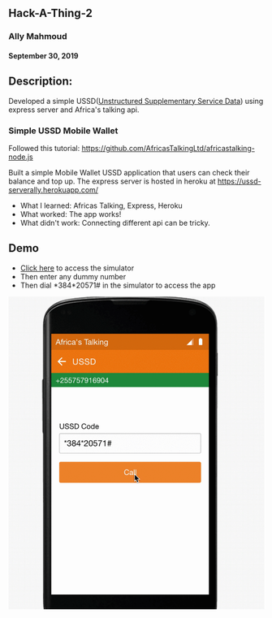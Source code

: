 ## Hack-A-Thing-2
### Ally Mahmoud
#### September 30, 2019

## Description:
Developed a simple USSD([Unstructured Supplementary Service Data](https://en.wikipedia.org/wiki/Unstructured_Supplementary_Service_Data)) using express server and Africa's talking api.

### Simple USSD Mobile Wallet
Followed this tutorial: https://github.com/AfricasTalkingLtd/africastalking-node.js

Built a simple Mobile Wallet USSD application that users can check their balance and top up. The express server is hosted in heroku at https://ussd-serverally.herokuapp.com/

* What I learned: Africas Talking, Express, Heroku
* What worked: The app works!
* What didn't work: Connecting different api can be tricky.


## Demo
* [Click here](https://simulator.africastalking.com:1517/simulator/ussd) to access  the simulator 
* Then enter any dummy number
* Then dial \*384*20571# in the simulator to access the app

![Demo Video](ussdrun.gif)
